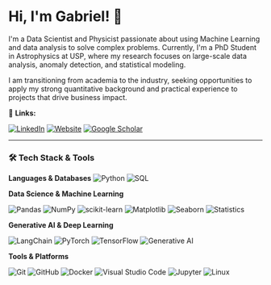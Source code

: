 # Hi, I'm Gabriel! 👋

I'm a Data Scientist and Physicist passionate about using Machine Learning and data analysis to solve complex problems. Currently, I'm a PhD Student in Astrophysics at USP, where my research focuses on large-scale data analysis, anomaly detection, and statistical modeling.

I am transitioning from academia to the industry, seeking opportunities to apply my strong quantitative background and practical experience to projects that drive business impact.

🔗 **Links:**

[![LinkedIn](https://img.shields.io/badge/LinkedIn-0077B5?style=for-the-badge&logo=linkedin&logoColor=white)](https://www.linkedin.com/in/gabsfdesouza)
[![Website](https://img.shields.io/badge/Website-181717?style=for-the-badge&logo=github&logoColor=white)](https://edr0k.github.io/)
[![Google Scholar](https://img.shields.io/badge/GOOGLE_SCHOLAR-FF0000?style=for-the-badge&logo=googlescholar&logoColor=FFFFFF&color=FF0000)](https://scholar.google.com.br/citations?user=1P12n58AAAAJ)

---

### 🛠️ Tech Stack & Tools

**Languages & Databases** ![Python](https://img.shields.io/badge/Python-3776AB?style=for-the-badge&logo=python&logoColor=white)
![SQL](https://img.shields.io/badge/SQL-4479A1?style=for-the-badge&logo=postgresql&logoColor=white)

**Data Science & Machine Learning**

![Pandas](https://img.shields.io/badge/Pandas-150458?style=for-the-badge&logo=pandas&logoColor=white)
![NumPy](https://img.shields.io/badge/NumPy-013243?style=for-the-badge&logo=numpy&logoColor=white)
![scikit-learn](https://img.shields.io/badge/scikit--learn-F7931E?style=for-the-badge&logo=scikitlearn&logoColor=white)
![Matplotlib](https://img.shields.io/badge/Matplotlib-3776AB?style=for-the-badge&logo=matplotlib&logoColor=white)
![Seaborn](https://img.shields.io/badge/Seaborn-3776AB?style=for-the-badge&logo=seaborn&logoColor=white)
![Statistics](https://img.shields.io/badge/Statistics_%26_Bayesian_Inference-00599C?style=for-the-badge)

**Generative AI & Deep Learning**

![LangChain](https://img.shields.io/badge/LangChain-5A67D8?style=for-the-badge&logo=langchain&logoColor=white)
![PyTorch](https://img.shields.io/badge/PyTorch-EE4C2C?style=for-the-badge&logo=pytorch&logoColor=white)
![TensorFlow](https://img.shields.io/badge/TensorFlow-FF6F00?style=for-the-badge&logo=tensorflow&logoColor=white)
![Generative AI](https://img.shields.io/badge/Generative_AI_%26_LLMs-A020F0?style=for-the-badge)

**Tools & Platforms**

![Git](https://img.shields.io/badge/Git-F05032?style=for-the-badge&logo=git&logoColor=white)
![GitHub](https://img.shields.io/badge/GitHub-181717?style=for-the-badge&logo=github&logoColor=white)
![Docker](https://img.shields.io/badge/Docker-2496ED?style=for-the-badge&logo=docker&logoColor=white)
![Visual Studio Code](https://img.shields.io/badge/VS%20Code-007ACC?style=for-the-badge&logo=visualstudiocode&logoColor=white)
![Jupyter](https://img.shields.io/badge/Jupyter-F37626?style=for-the-badge&logo=jupyter&logoColor=white)
![Linux](https://img.shields.io/badge/Linux-FCC624?style=for-the-badge&logo=linux&logoColor=black)


<!--
I'm an Astronomy final-year PhD student (or 'candidate' in the US terminology) at [@usp](https://github.com/usp).

I'm interested in most things Galactic Archaeology, including metal-poor stars, star clusters, stellar substructures (phase mixed, streams, and overdensities), and dwarf galaxies.

For the 2022/23 academic year, I'm staying at [@uchicago](https://github.com/uchicago) with the Near-field Cosmology group led by Prof. [@alexji](https://github.com/alexji).

If you are looking for code/data used in any of [my 1st-author papers](https://ui.adsabs.harvard.edu/search/p_=0&q=%20author%3A%22%5Elimberg%2C%20guilherme%22%20year%3A2021-2023&sort=date%20desc%2C%20bibcode%20desc), but **can't** find it here, get in touch! The # % complete analyses for some of my papers were fully coded in Google Collab, so I could even provide the actual notebooks. 
[<img src="https://img.shields.io/badge/twitter-%231DA1F2.svg?&style=for-the-badge&logo=twitter&logoColor=white" />](https://twitter.com/guilimberg)
[<img src="https://img.shields.io/badge/stack%20overflow-FE7A16?logo=stack-overflow&logoColor=white&style=for-the-badge" />](https://stackoverflow.com/users/11275388/guilimberg)
[<img src="https://img.shields.io/badge/SPOTIFY-0EAF55?style=for-the-badge&logo=spotify&logoColor=FFFFFF&color=0EAF55" />](https://open.spotify.com/user/7gyzjytyu5wjfox7fx81xt0wk?si=ad336202a9af490c)

-->



<!--
**edr0k/edr0k** is a ✨ _special_ ✨ repository because its `README.md` (this file) appears on your GitHub profile.

Here are some ideas to get you started:

- 🔭 I’m currently working on ...
- 🌱 I’m currently learning ...
- 👯 I’m looking to collaborate on ...
- 🤔 I’m looking for help with ...
- 💬 Ask me about ...
- 📫 How to reach me: ...
- 😄 Pronouns: ...
- ⚡ Fun fact: ...
-->
